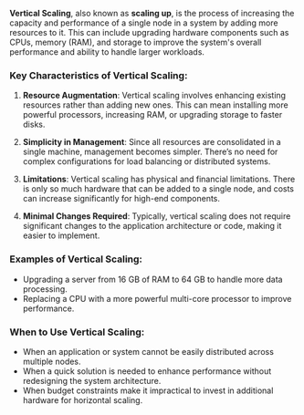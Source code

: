 **Vertical Scaling**, also known as **scaling up**, is the process of increasing the capacity and performance of a single node in a system by adding more resources to it. This can include upgrading hardware components such as CPUs, memory (RAM), and storage to improve the system's overall performance and ability to handle larger workloads.

### Key Characteristics of Vertical Scaling:

1. **Resource Augmentation**: Vertical scaling involves enhancing existing resources rather than adding new ones. This can mean installing more powerful processors, increasing RAM, or upgrading storage to faster disks.

2. **Simplicity in Management**: Since all resources are consolidated in a single machine, management becomes simpler. There’s no need for complex configurations for load balancing or distributed systems.
 
3. **Limitations**: Vertical scaling has physical and financial limitations. There is only so much hardware that can be added to a single node, and costs can increase significantly for high-end components.

4. **Minimal Changes Required**: Typically, vertical scaling does not require significant changes to the application architecture or code, making it easier to implement.

### Examples of Vertical Scaling:

- Upgrading a server from 16 GB of RAM to 64 GB to handle more data processing.
- Replacing a CPU with a more powerful multi-core processor to improve performance.

### When to Use Vertical Scaling:

- When an application or system cannot be easily distributed across multiple nodes.
- When a quick solution is needed to enhance performance without redesigning the system architecture.
- When budget constraints make it impractical to invest in additional hardware for horizontal scaling.